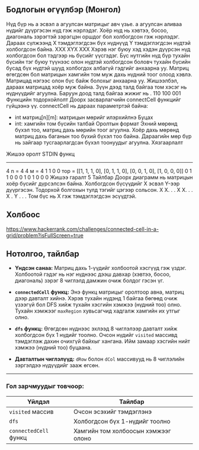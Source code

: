 ## Бодлогын өгүүлбэр (Монгол)

Нүд бүр нь a эсвэл a агуулсан матрицыг авч үзье. a агуулсан аливаа нүдийг дүүргэсэн нүд гэж нэрлэдэг. Хоёр нүд нь хэвтээ, босоо, диагональ зэрэгтэй зэрэгцэн оршдог бол холбогдсон гэж нэрлэдэг. Дараах сүлжээнд X тэмдэглэгдсэн бүх нүднүүд Y тэмдэглэгдсэн нүдтэй холбогдсон байна.
XXX
XYX
XXX
Хэрэв нэг буюу хэд хэдэн дүүрсэн нүд холбогдсон бол тэдгээр нь бүсийг үүсгэдэг. Бүс нутгийн нүд бүр тухайн бүсийн тэг буюу түүнээс олон нүдтэй холбогдсон боловч тухайн бүсийн бусад бүх нүдтэй шууд холбогдох албагүй гэдгийг анхаарна уу.
Матриц өгөгдсөн бол матрицын хамгийн том муж дахь нүдний тоог олоод хэвлэ. Матрицад нэгээс олон бүс байж болохыг анхаарна уу.
Жишээлбэл, дараах матрицад хоёр муж байна. Зүүн дээд талд байгаа том хэсэг нь нүднүүдийг агуулна. Баруун доод талд байгаа жижиг нь .
110
100
001
Функцийн тодорхойлолт
Доорх засварлагчийн connectCell функцийг гүйцээнэ үү.
connectCell нь дараах параметртэй байна:
- int матриц[n][m]: матрицын мөрийг илэрхийлнэ
Буцах
- int: хамгийн том бүсийн талбай
Оролтын формат
Эхний мөрөнд бүхэл тоо, матриц дахь мөрийн тоог агуулна.
Хоёр дахь мөрөнд матриц дахь баганын тоо бүхий бүхэл тоо байна.
Дараагийн мөр бүр нь зайгаар тусгаарлагдсан бүхэл тоонуудыг агуулна.
Хязгаарлалт

Жишээ оролт
STDIN функц
----- --------
4 n = 4
4 м = 4
1 1 0 0 тор = [[1, 1, 1, 0], [0, 1, 1, 0], [0, 0, 1, 0], [1, 0, 0, 0]]
0 1 1 0
0 0 1 0
1 0 0 0
Жишээ гаралт
5
Тайлбар
Доорх диаграмм нь матрицын хоёр бүсийг дүрсэлсэн байна. Холбогдсон бүсүүдийг X эсвэл Y-ээр дүүргэсэн. Тодорхой болгохын тулд тэгийг цэгээр сольсон.
X X. .
. X X.
. . X .
Y . . .
Том бүс нь X гэж тэмдэглэгдсэн эсүүдтэй.



## Холбоос

https://www.hackerrank.com/challenges/connected-cell-in-a-grid/problem?isFullScreen=true


## Нотолгоо, тайлбар

* **Үндсэн санаа:**
  Матриц дахь 1-үүдийг холбоотой хэсгүүд гэж үздэг. Холбоотой гэдэг нь нэг нүднээс дээш давхар (хэвтээ, босоо, диагональ) зэрэг 8 чиглэлд дамжин очиж болдог гэсэн үг.

* **`connectedCell` функц:**
  Энэ функц матрицыг оролтоор авна, матриц дээр давталт хийнэ.
  Хэрэв тухайн нүдэнд 1 байгаа бөгөөд очиж үзээгүй бол DFS хийж тухайн хэсгийн хэмжээ (нүдний тоо) олно.
  Тухайн хэмжээг `maxRegion` хувьсагчид хадгалж хамгийн их утгыг олно.

* **`dfs` функц:**
  Өгөгдсөн нүднээс эхлээд 8 чиглэлээр давталт хийж холбогдсон бүх 1 нүдийг тоолно.
  Очсон нүдийг `visited` массивд тэмдэглэж дахин очихгүй байхыг хангана.
  Ийм замаар хэсгийн нийт хэмжээ (нүдний тоо) буцаана.

* **Давталтын чиглэлүүд:**
  `dRow` болон `dCol` массивууд нь 8 чиглэлийн зэргэлдээ нүдүүдийг зааж өгсөн.

---

### Гол зарчмуудыг товчоор:

| Үйлдэл                | Тайлбар                             |
| --------------------- | ----------------------------------- |
| `visited` массив      | Очсон эсэхийг тэмдэглэнэ            |
| `dfs`                 | Холбогдсон бүх 1-нүдийг тоолно      |
| `connectedCell` функц | Хамгийн том холбоосын хэмжээг олоно |

